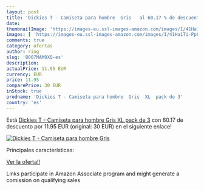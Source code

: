 ```yaml
---
layout: post
title: 'Dickies T - Camiseta para hombre  Gris   al 60.17 % de descuento'
date: 
thumbnailImage: 'https://images-eu.ssl-images-amazon.com/images/I/41Ha1Ti-PpL._SL200_.jpg'
images: [ 'https://images-eu.ssl-images-amazon.com/images/I/41Ha1Ti-PpL._SL200_.jpg' ]
comments: true
category: ofertas
author: ring
slug: 'B007MAM0XQ-es'
description:
actualPrice: 11.95 EUR
currency: EUR
price: 11.95
comparePrice: 30 EUR
inStock: true
prodname: 'Dickies T - Camiseta para hombre  Gris  XL  pack de 3'
country: 'es'
---
```


Está [Dickies T - Camiseta para hombre  Gris  XL  pack de 3](https://www.amazon.es/dp/B007MAM0XQ/?tag=tolees-21) con 60.17 de descuento por 11.95 EUR (original: 30 EUR) en el siguiente enlace!

[![Dickies T - Camiseta para hombre  Gris  ](https://images-eu.ssl-images-amazon.com/images/I/41Ha1Ti-PpL._SL200_.jpg)](https://www.amazon.es/dp/B007MAM0XQ/?tag=tolees-21)

Principales características:


[Ver la oferta!!](https://www.amazon.es/dp/B007MAM0XQ/?tag=tolees-21)

Links participate in Amazon Associate program and might generate a comission on qualifying sales


